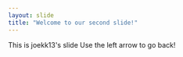 ```yaml
---
layout: slide
title: "Welcome to our second slide!"
---
```

This is joekk13's slide
Use the left arrow to go back!